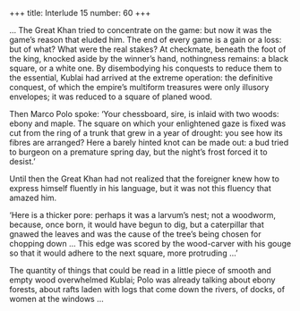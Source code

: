 +++
title: Interlude 15
number: 60
+++

… The Great Khan tried to concentrate on the game: but now it was the game’s reason that eluded him. The end of every game is a gain or a loss: but of what? What were the real stakes? At checkmate, beneath the foot of the king, knocked aside by the winner’s hand, nothingness remains: a black square, or a white one. By disembodying his conquests to reduce them to the essential, Kublai had arrived at the extreme operation: the definitive conquest, of which the empire’s multiform treasures were only illusory envelopes; it was reduced to a square of planed wood.

Then Marco Polo spoke: ‘Your chessboard, sire, is inlaid with two woods: ebony and maple. The square on which your enlightened gaze is fixed was cut from the ring of a trunk that grew in a year of drought: you see how its fibres are arranged? Here a barely hinted knot can be made out: a bud tried to burgeon on a premature spring day, but the night’s frost forced it to desist.’

Until then the Great Khan had not realized that the foreigner knew how to express himself fluently in his language, but it was not this fluency that amazed him.

‘Here is a thicker pore: perhaps it was a larvum’s nest; not a woodworm, because, once born, it would have begun to dig, but a caterpillar that gnawed the leaves and was the cause of the tree’s being chosen for chopping down … This edge was scored by the wood-carver with his gouge so that it would adhere to the next square, more protruding …’

The quantity of things that could be read in a little piece of smooth and empty wood overwhelmed Kublai; Polo was already talking about ebony forests, about rafts laden with logs that come down the rivers, of docks, of women at the windows …
